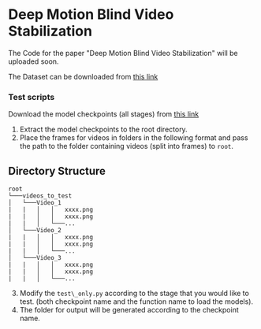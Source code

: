 # Deep Motion Blind Video Stabilization
The Code for the paper "Deep Motion Blind Video Stabilization" will be uploaded soon.

The Dataset can be downloaded from [this link](https://hyu-my.sharepoint.com/:u:/g/personal/kashifali_hanyang_ac_kr/EcHrM-0xmmpNiyrlZeUhDj8B6mRAVpSlSWH2jM6twbI7CQ?e=1rcrVE)


### Test scripts
Download the model checkpoints (all stages) from [this link](https://hyu-my.sharepoint.com/:u:/g/personal/kashifali_hanyang_ac_kr/EYJI4NLx_DFNtbC2wZkucjYBXI8MpAUfm5JDVnsCTZePQQ?e=wgeQ8o)

1. Extract the model checkpoints to the root directory.
2. Place the frames for videos in folders in the following format and pass the path to the folder containing videos (split into frames) to ```root```.
## Directory Structure

``` text
root
└───videos_to_test
│   └───Video_1
|   |   │   │   xxxx.png
|   |   │   │   xxxx.png
|   |   │   └───...
│   └───Video_2
|   |   │   │   xxxx.png
|   |   │   │   xxxx.png
|   |   │   └───...
│   └───Video_3
|   |   │   │   xxxx.png
|   |   │   │   xxxx.png
|   |   │   └───...
```
3. Modify the ```test\_only.py```  according to the stage that you would like to test. (both checkpoint name and the function name to load the models).
4. The folder for output will be generated according to the checkpoint name.

